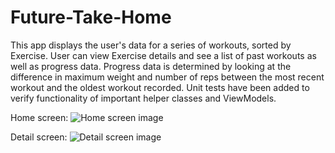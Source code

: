 # Future-Take-Home

This app displays the user's data for a series of workouts, sorted by Exercise. User can view Exercise details and see a list of past workouts as well as progress data. Progress data is determined by looking at the difference in maximum weight and number of reps between the most recent workout and the oldest workout recorded. Unit tests have been added to verify functionality of important helper classes and ViewModels.

Home screen: ![Home screen image](https://drive.google.com/file/d/1nTBU7De6aEskIplf1PPArfIfpWTDmY1q/view?usp=drive_link)

Detail screen: ![Detail screen image](https://drive.google.com/file/d/1drdc-reI9wCFymtDrRvLTTqG8C_PzdCh/view?usp=sharing)

